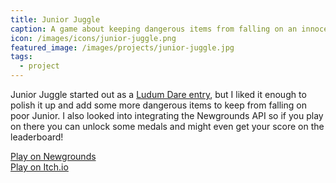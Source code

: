 ```yaml
---
title: Junior Juggle
caption: A game about keeping dangerous items from falling on an innocent toddler
icon: /images/icons/junior-juggle.png
featured_image: /images/projects/junior-juggle.jpg
tags:
  - project
---
```


Junior Juggle started out as a [Ludum Dare entry](/blog/ludum-dare-46/), but I liked it enough to polish it up and add some more dangerous items to keep from falling on poor Junior. I also looked into integrating the Newgrounds API so if you play on there you can unlock some medals and might even get your score on the leaderboard!

[Play on Newgrounds](https://www.newgrounds.com/portal/view/758993)  
[Play on Itch.io](https://miltage.itch.io/junior-juggle)  
